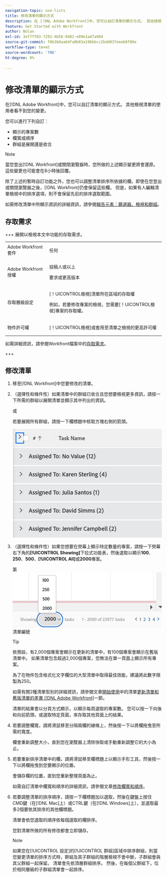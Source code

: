 ```yaml
---
navigation-topic: use-lists
title: 修改清單的顯示方式
description: 在 [!DNL Adobe Workfront]中，您可以自訂清單的顯示方式。 其他檢視清單的使用者看不到您的變更。
feature: Get Started with Workfront
author: Nolan
exl-id: 3ef7ff03-7293-4b56-9481-e89e1a47a904
source-git-commit: f0b3b8aa64fa0b03a196bbcc2bdd037eeeb0f89e
workflow-type: tm+mt
source-wordcount: '706'
ht-degree: 0%

---
```


# 修改清單的顯示方式

<!--Audited: 11/2024-->

在[!DNL Adobe Workfront]中，您可以自訂清單的顯示方式。 其他檢視清單的使用者看不到您的變更。

您可以進行下列自訂：

* 顯示的專案數
* 欄寬或順序
* 群組是展開還是收合

>[!NOTE]
>
>當您登出[!DNL Workfront]或關閉瀏覽器時，您所做的上述顯示變更將會還原。 這些變更也可能會在8小時後回覆。

除了上述的暫時自訂功能之外，您也可以調整清單排序所依據的欄，即使在您登出或關閉瀏覽器之後，[!DNL Workfront]仍會保留這些欄。 但是，如果有人編輯清單檢視中的排序選項，則不會保留先前的排序選取範圍。

如需修改清單中所顯示資訊的詳細資訊，請參閱[報告元素：篩選器、檢視和群組](../../../reports-and-dashboards/reports/reporting-elements/reporting-elements-filters-views-groupings.md)。

## 存取需求

+++ 展開以檢視本文中功能的存取需求。 

<table style="table-layout:auto"> 
 <col> 
 <col> 
 <tbody> 
  <tr> 
   <td role="rowheader">Adobe Workfront套件</td> 
   <td> <p>任何</p> </td> 
  </tr> 
  <tr> 
   <td role="rowheader">Adobe Workfront授權</td> 
   <td> 
   <p>投稿人或以上 </p>
   <p>要求或更高版本</p>
   </td> 
  </tr> 
  <tr> 
   <td role="rowheader">存取層級設定</td> 
   <td> <p>[！UICONTROL檢視]清單所在區域的存取權</p> <p>例如，若要修改專案的檢視，您需要[！UICONTROL檢視]專案的存取權。</p></td> 
  </tr> 
  <tr> 
   <td role="rowheader">物件許可權</td> 
   <td> <p>[！UICONTROL檢視]或套用至清單之檢視的更高許可權</p>  </td> 
  </tr> 
 </tbody> 
</table>

如需詳細資訊，請參閱Workfront檔案中的[存取需求](/help/quicksilver/administration-and-setup/add-users/access-levels-and-object-permissions/access-level-requirements-in-documentation.md)。

+++

## 修改清單

1. 移至[!DNL Workfront]中您要修改的清單。

   <!--
   <p data-mc-conditions="QuicksilverOrClassic.Draft mode"> 
   <MadCap:conditionalText data-mc-conditions="QuicksilverOrClassic.Draft mode">
   By default, groupings are collapsed.
   </MadCap:conditionalText>
   <br> </p>
   -->

1. （選擇性和條件性）如果清單中的群組已收合且您想要檢視更多資訊，請按一下所需的群組以展開清單並顯示其中列出的資訊。

   或

   若要展開所有群組，請按一下欄標題中核取方塊右側的箭頭。

   ![expand_groupings__1_.png](assets/expand-groupings--1--350x227.png)

1. （選擇性和條件性）如果您想要在熒幕上顯示特定數量的專案，請按一下熒幕右下角的&#x200B;**[!UICONTROL Showing]**&#x200B;下拉式功能表，然後選取以顯示&#x200B;**100**、**250**、**500**、**[!UICONTROL All]**&#x200B;或&#x200B;**2000**&#x200B;專案。

   第![頁上的](assets/list-number-page-350x119.png)清單編號

   >[!TIP]
   >
   >依預設，有2,000個專案會顯示在更新的清單中，有100個專案會顯示在舊版清單中。 如果清單包含超過2,000個專案，您無法在單一頁面上顯示所有專案。
   >
   >
   >為了在物件包含格式化文字欄位的大型清單中取得最佳效能，建議將此數字限製為250。
   >
   >
   >如需有關2種清單型別的詳細資訊，請參閱文章[開始使用](../../../workfront-basics/navigate-workfront/use-lists/view-items-in-a-list.md#updated)中的清單[更新清單和舊版清單的差異 [!DNL Adobe Workfront]](../../../workfront-basics/navigate-workfront/use-lists/view-items-in-a-list.md)一節。

   清單的結果會以分頁方式顯示，以顯示每頁選取的專案數。 您可以按一下向後和向前箭頭，或選取特定頁面，來存取其他頁面上的結果。

1. 若要調整欄寬，請將滑鼠移至分隔兩欄的線條上，然後按一下以將欄拖曳至所需的寬度。

   欄會重新調整大小，直到您在瀏覽器上清除快取或手動重新調整它的大小為止。

1. 若要重新排序清單中的欄，請將滑鼠移至欄標題上以顯示手形工具，然後按一下以將欄拖曳到您要顯示的位置。

   會儲存欄的位置，直到您重新整理頁面為止。

   如需自訂清單中欄寬和順序的詳細資訊，請參閱文章[修改欄寬和順序](../../../reports-and-dashboards/reports/reporting-elements/modify-column-width-order.md)。

1. 若要調整清單的排序順序，請按一下欄標題加以選取，然後在鍵盤上按住CMD鍵（在[!DNL Mac]上）或CTRL鍵（在[!DNL Windows]上），並選取最多2個要依其排序的其他欄標題。

   清單會依您選取的順序依每個選取的欄排序。

   您對清單所做的所有修改都會立即儲存。

   >[!NOTE]
   >
   >如果您在[!UICONTROL 設定]的[!UICONTROL 群組]區域中排序群組，則當您變更清單的排序方式時，群組及其子群組的階層檢視不會中斷，子群組會與其父群組一起保留。 清單會先依頂層群組排序。 然後，在每個父群組下，位於相同層級的子群組清單會一起排序。
